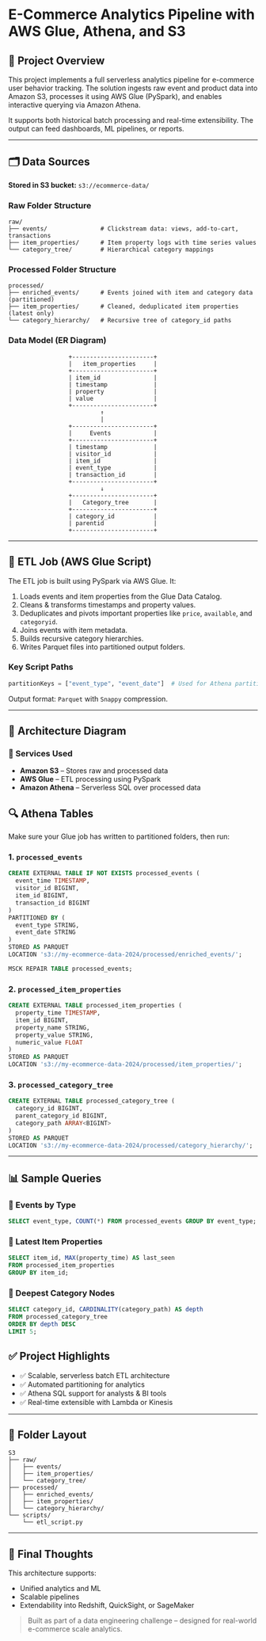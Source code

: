 # E-Commerce Analytics Pipeline with AWS Glue, Athena, and S3

## 📌 Project Overview

This project implements a full serverless analytics pipeline for e-commerce user behavior tracking.&#x20;
The solution ingests raw event and product data into Amazon S3, processes it using AWS Glue (PySpark), and enables interactive querying via Amazon Athena.

It supports both historical batch processing and real-time extensibility.&#x20;
The output can feed dashboards, ML pipelines, or reports.

---

## 🗂️ Data Sources

**Stored in S3 bucket:** `s3://ecommerce-data/`

### Raw Folder Structure

```
raw/
├── events/               # Clickstream data: views, add-to-cart, transactions
├── item_properties/      # Item property logs with time series values
└── category_tree/        # Hierarchical category mappings
```

### Processed Folder Structure

```
processed/
├── enriched_events/      # Events joined with item and category data (partitioned)
├── item_properties/      # Cleaned, deduplicated item properties (latest only)
└── category_hierarchy/   # Recursive tree of category_id paths
```


### Data Model (ER Diagram)

                     +-----------------------+
                     |   item_properties     |
                     +-----------------------+
                     | item_id               |
                     | timestamp             |
                     | property              |
                     | value                 |
                     +-----------------------+
                              ↑
                              |
                     +-----------------------+
                     |     Events            |
                     +-----------------------+
                     | timestamp             |
                     | visitor_id            |
                     | item_id               |
                     | event_type            |
                     | transaction_id        |
                     +-----------------------+
                              ↓
                     +-----------------------+
                     |   Category_tree       |
                     +-----------------------+
                     | category_id           |
                     | parentid              |
                     +-----------------------+


---

## 🧪 ETL Job (AWS Glue Script)

The ETL job is built using PySpark via AWS Glue. It:

1. Loads events and item properties from the Glue Data Catalog.
2. Cleans & transforms timestamps and property values.
3. Deduplicates and pivots important properties like `price`, `available`, and `categoryid`.
4. Joins events with item metadata.
5. Builds recursive category hierarchies.
6. Writes Parquet files into partitioned output folders.

### Key Script Paths

```python
partitionKeys = ["event_type", "event_date"]  # Used for Athena partition discovery
```

Output format: `Parquet` with `Snappy` compression.

---

## 🧭 Architecture Diagram

### 🔧 Services Used

* **Amazon S3** – Stores raw and processed data
* **AWS Glue** – ETL processing using PySpark
* **Amazon Athena** – Serverless SQL over processed data

## 🔍 Athena Tables

Make sure your Glue job has written to partitioned folders, then run:

### 1. `processed_events`

```sql
CREATE EXTERNAL TABLE IF NOT EXISTS processed_events (
  event_time TIMESTAMP,
  visitor_id BIGINT,
  item_id BIGINT,
  transaction_id BIGINT
)
PARTITIONED BY (
  event_type STRING,
  event_date STRING
)
STORED AS PARQUET
LOCATION 's3://my-ecommerce-data-2024/processed/enriched_events/';

MSCK REPAIR TABLE processed_events;
```

### 2. `processed_item_properties`

```sql
CREATE EXTERNAL TABLE processed_item_properties (
  property_time TIMESTAMP,
  item_id BIGINT,
  property_name STRING,
  property_value STRING,
  numeric_value FLOAT
)
STORED AS PARQUET
LOCATION 's3://my-ecommerce-data-2024/processed/item_properties/';
```

### 3. `processed_category_tree`

```sql
CREATE EXTERNAL TABLE processed_category_tree (
  category_id BIGINT,
  parent_category_id BIGINT,
  category_path ARRAY<BIGINT>
)
STORED AS PARQUET
LOCATION 's3://my-ecommerce-data-2024/processed/category_hierarchy/';
```

---

## 📊 Sample Queries

### 🔸 Events by Type

```sql
SELECT event_type, COUNT(*) FROM processed_events GROUP BY event_type;
```

### 🔸 Latest Item Properties

```sql
SELECT item_id, MAX(property_time) AS last_seen
FROM processed_item_properties
GROUP BY item_id;
```

### 🔸 Deepest Category Nodes

```sql
SELECT category_id, CARDINALITY(category_path) AS depth
FROM processed_category_tree
ORDER BY depth DESC
LIMIT 5;
```

## ✅ Project Highlights

* ✅ Scalable, serverless batch ETL architecture
* ✅ Automated partitioning for analytics
* ✅ Athena SQL support for analysts & BI tools
* ✅ Real-time extensible with Lambda or Kinesis

---

## 📁 Folder Layout

```
S3
├── raw/
│   ├── events/
│   ├── item_properties/
│   └── category_tree/
├── processed/
│   ├── enriched_events/
│   ├── item_properties/
│   └── category_hierarchy/
└── scripts/
    └── etl_script.py
```

---

## 🏁 Final Thoughts

This architecture supports:

* Unified analytics and ML
* Scalable pipelines
* Extendability into Redshift, QuickSight, or SageMaker

> Built as part of a data engineering challenge – designed for real-world e-commerce scale analytics.
